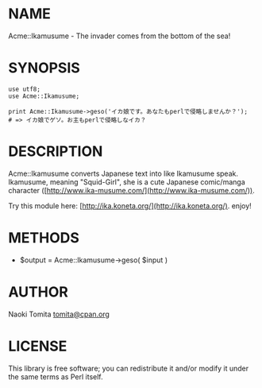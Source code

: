 # NAME

Acme::Ikamusume - The invader comes from the bottom of the sea!

# SYNOPSIS

    use utf8;
    use Acme::Ikamusume;

    print Acme::Ikamusume->geso('イカ娘です。あなたもperlで侵略しませんか？');
    # => イカ娘でゲソ。お主もperlで侵略しなイカ？

# DESCRIPTION

Acme::Ikamusume converts Japanese text into like Ikamusume speak.
Ikamusume, meaning "Squid-Girl", she is a cute Japanese comic/manga
character ([http://www.ika-musume.com/](http://www.ika-musume.com/)).

Try this module here: [http://ika.koneta.org/](http://ika.koneta.org/). enjoy!

# METHODS

- $output = Acme::Ikamusume->geso( $input )

# AUTHOR

Naoki Tomita <tomita@cpan.org>

# LICENSE

This library is free software; you can redistribute it and/or modify
it under the same terms as Perl itself.
